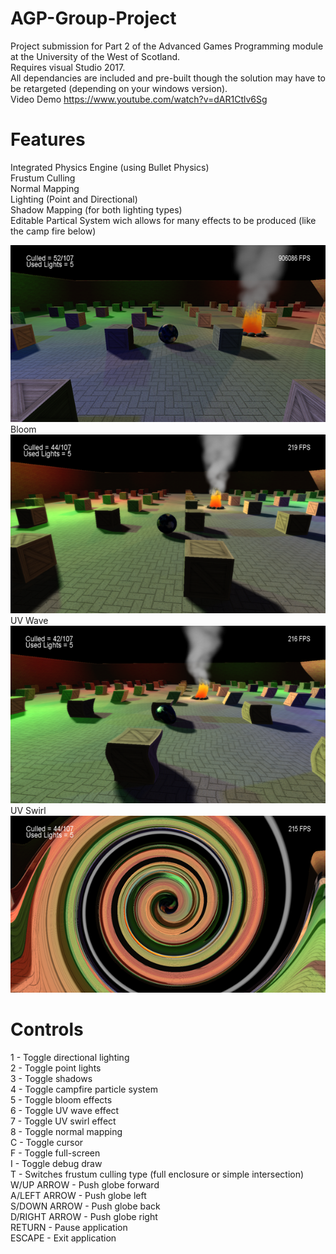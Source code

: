 # AGP-Group-Project  
Project submission for Part 2 of the Advanced Games Programming module at the University of the West of Scotland.  
Requires visual Studio 2017.  
All dependancies are included and pre-built though the solution may have to be retargeted (depending on your windows version).  
Video Demo https://www.youtube.com/watch?v=dAR1Ctlv6Sg  
# Features  
Integrated Physics Engine (using Bullet Physics)  
Frustum Culling  
Normal Mapping  
Lighting (Point and Directional)  
Shadow Mapping (for both lighting types)  
Editable Partical System wich allows for many effects to be produced (like the camp fire below)  
  
![Alt text](/Screenshots/AllLightsandShadows.png?raw=true)  
Bloom  
![Alt text](/Screenshots/Bloom.png?raw=true)  
UV Wave  
![Alt text](/Screenshots/Wave.png?raw=true)  
UV Swirl  
![Alt text](/Screenshots/Swirl.png?raw=true)  

# Controls  
1	- Toggle directional lighting  
2	- Toggle point lights  
3	- Toggle shadows  
4	- Toggle campfire particle system  
5	- Toggle bloom effects  
6	- Toggle UV wave effect  
7	- Toggle UV swirl effect  
8	- Toggle normal mapping  
C	- Toggle cursor  
F	- Toggle full-screen  
I	- Toggle debug draw  
T	- Switches frustum culling type (full enclosure or simple intersection)  
W/UP ARROW - Push globe forward  
A/LEFT ARROW - Push globe left  
S/DOWN ARROW - Push globe back  
D/RIGHT ARROW	- Push globe right  
RETURN - Pause application  
ESCAPE - Exit application  
